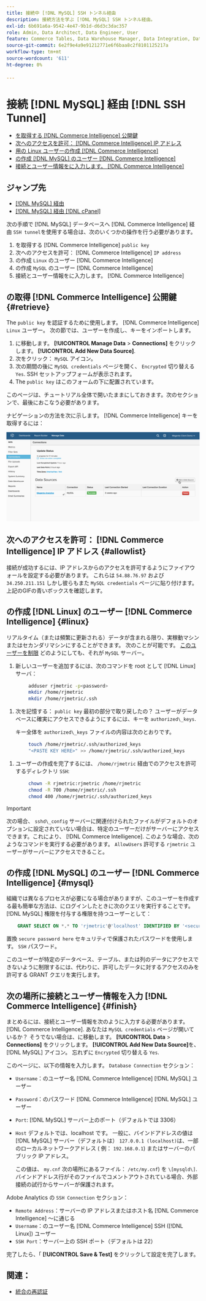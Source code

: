 ```yaml
---
title: 接続中 [!DNL MySQL] SSH トンネル経由
description: 接続方法を学ぶ [!DNL MySQL] SSH トンネル経由。
exl-id: 6b691a6a-9542-4e47-9b1d-d6d3c3dac357
role: Admin, Data Architect, Data Engineer, User
feature: Commerce Tables, Data Warehouse Manager, Data Integration, Data Import/Export, SQL Report Builder
source-git-commit: 6e2f9e4a9e91212771e6f6baa8c2f8101125217a
workflow-type: tm+mt
source-wordcount: '611'
ht-degree: 0%

---
```


# 接続 [!DNL MySQL] 経由 [!DNL SSH Tunnel]

* [を取得する [!DNL Commerce Intelligence] 公開鍵](#retrieve)
* [次へのアクセスを許可： [!DNL Commerce Intelligence] IP アドレス](#allowlist)
* [用の Linux ユーザーの作成 [!DNL Commerce Intelligence]](#linux)
* [の作成 [!DNL MySQL] のユーザー [!DNL Commerce Intelligence]](#mysql)
* [接続とユーザー情報をに入力します。 [!DNL Commerce Intelligence]](#finish)

## ジャンプ先

* [[!DNL MySQL] 経由 ](../integrations/mysql-via-a-direct-connection.md)
* [[!DNL MySQL] 経由 [!DNL cPanel]](../integrations/mysql-via-cpanel.md)

次の手順で [!DNL MySQL] データベースへ [!DNL Commerce Intelligence] 経由 `SSH tunnel`を使用する場合は、次のいくつかの操作を行う必要があります。

1. を取得する [!DNL Commerce Intelligence] `public key`
1. 次へのアクセスを許可： [!DNL Commerce Intelligence] `IP address`
1. の作成 `Linux` のユーザー [!DNL Commerce Intelligence]
1. の作成 `MySQL` のユーザー [!DNL Commerce Intelligence]
1. 接続とユーザー情報をに入力します。 [!DNL Commerce Intelligence]


## の取得 [!DNL Commerce Intelligence] 公開鍵 {#retrieve}

The `public key` を認証するために使用します。 [!DNL Commerce Intelligence] `Linux` ユーザー。 次の節では、ユーザーを作成し、キーをインポートします。

1. に移動します。 **[!UICONTROL Manage Data** > **Connections]** をクリックします。 **[!UICONTROL Add New Data Source]**.
1. 次をクリック： `MySQL` アイコン。
1. 次の期間の後に `MySQL credentials` ページを開く、 `Encrypted` 切り替える `Yes`. SSH セットアップフォームが表示されます。
1. The `public key` はこのフォームの下に配置されています。

このページは、チュートリアル全体で開いたままにしておきます。次のセクションで、最後におこなう必要があります。

ナビゲーションの方法を次に示します。 [!DNL Commerce Intelligence] キーを取得するには：

![](../../../assets/MySQL_SSH.gif)<!--{: width="770"}-->

## 次へのアクセスを許可： [!DNL Commerce Intelligence] IP アドレス {#allowlist}

接続が成功するには、IP アドレスからのアクセスを許可するようにファイアウォールを設定する必要があります。 これらは `54.88.76.97` および `34.250.211.151` しかし彼らもまた `MySQL credentials` ページに貼り付けます。 上記のGIFの青いボックスを確認します。

## の作成 [!DNL Linux] のユーザー [!DNL Commerce Intelligence] {#linux}

リアルタイム（または頻繁に更新される）データが含まれる限り、実稼動マシンまたはセカンダリマシンにすることができます。 次のことが可能です。 [このユーザーを制限](../../../administrator/account-management/restrict-db-access.md) どのようにしても、それが `MySQL` サーバー。

1. 新しいユーザーを追加するには、次のコマンドを root として [!DNL Linux] サーバ：

```bash
        adduser rjmetric -p<password>
        mkdir /home/rjmetric
        mkdir /home/rjmetric/.ssh
```

1. 次を記憶する： `public key` 最初の部分で取り戻したの？ ユーザーがデータベースに確実にアクセスできるようにするには、キーを `authorized\_keys`.

   キー全体を `authorized\_keys` ファイルの内容は次のとおりです。

```bash
        touch /home/rjmetric/.ssh/authorized_keys
        "<PASTE KEY HERE>" >> /home/rjmetric/.ssh/authorized_keys
```

1. ユーザーの作成を完了するには、 `/home/rjmetric` 経由でのアクセスを許可するディレクトリ `SSH`:

```bash
        chown -R rjmetric:rjmetric /home/rjmetric
        chmod -R 700 /home/rjmetric/.ssh
        chmod 400 /home/rjmetric/.ssh/authorized_keys
```

>[!IMPORTANT]
>
>次の場合、 `sshd\_config` サーバーに関連付けられたファイルがデフォルトのオプションに設定されていない場合は、特定のユーザーだけがサーバーにアクセスできます。これにより、 [!DNL Commerce Intelligence]. このような場合、次のようなコマンドを実行する必要があります。 `AllowUsers` 許可する `rjmetric` ユーザーがサーバーにアクセスできること。

## の作成 [!DNL MySQL] のユーザー [!DNL Commerce Intelligence] {#mysql}

組織では異なるプロセスが必要になる場合がありますが、このユーザーを作成する最も簡単な方法は、にログインしたときに次のクエリを実行することです。 [!DNL MySQL] 権限を付与する権限を持つユーザーとして：

```sql
    GRANT SELECT ON *.* TO 'rjmetric'@'localhost' IDENTIFIED BY '<secure password here>';
```

置換 `secure password here` セキュリティで保護されたパスワードを使用します。 `SSH` パスワード。

このユーザーが特定のデータベース、テーブル、または列のデータにアクセスできないように制限するには、代わりに、許可したデータに対するアクセスのみを許可する GRANT クエリを実行します。

## 次の場所に接続とユーザー情報を入力 [!DNL Commerce Intelligence] {#finish}

まとめるには、接続とユーザー情報を次のように入力する必要があります。 [!DNL Commerce Intelligence]. あなたは `MySQL credentials` ページが開いているか？ そうでない場合は、に移動します。 **[!UICONTROL Data** > **Connections]** をクリックします。 **[!UICONTROL Add New Data Source]**&#x200B;を、 [!DNL MySQL] アイコン。 忘れずに `Encrypted` 切り替える `Yes`.

このページに、以下の情報を入力します。 `Database Connection` セクション：

* `Username`：のユーザー名 [!DNL Commerce Intelligence] [!DNL MySQL] ユーザー
* `Password`：のパスワード [!DNL Commerce Intelligence] [!DNL MySQL] ユーザー
* `Port`: [!DNL MySQL] サーバー上のポート（デフォルトでは 3306）
* `Host` デフォルトでは、localhost です。 一般に、バインドアドレスの値は [!DNL MySQL] サーバー（デフォルトは） `127.0.0.1 (localhost)`は、一部のローカルネットワークアドレス ( 例： `192.168.0.1`) またはサーバーのパブリック IP アドレス。

  この値は、 `my.cnf` 次の場所にあるファイル： `/etc/my.cnf`) を `\[mysqld\]`. バインドアドレス行がそのファイルでコメントアウトされている場合、外部接続の試行からサーバーが保護されます。

Adobe Analytics の `SSH Connection` セクション：

* `Remote Address`：サーバーの IP アドレスまたはホスト名 [!DNL Commerce Intelligence] ～に通じる
* `Username`：のユーザー名 [!DNL Commerce Intelligence] SSH ([!DNL Linux]) ユーザー
* `SSH Port`：サーバー上の SSH ポート（デフォルトは 22）

完了したら、「 **[!UICONTROL Save & Test]** をクリックして設定を完了します。

## 関連：

* [統合の再認証](https://experienceleague.adobe.com/docs/commerce-knowledge-base/kb/how-to/mbi-reauthenticating-integrations.html)
